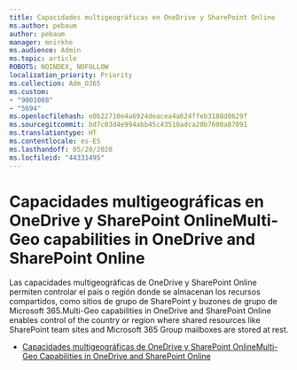 ```yaml
---
title: Capacidades multigeográficas en OneDrive y SharePoint Online
ms.author: pebaum
author: pebaum
manager: mnirkhe
ms.audience: Admin
ms.topic: article
ROBOTS: NOINDEX, NOFOLLOW
localization_priority: Priority
ms.collection: Adm_O365
ms.custom:
- "9001088"
- "5694"
ms.openlocfilehash: e0b22710e4a6924deacea4a624ffeb3188d0629f
ms.sourcegitcommit: bd7c03d4e994abb45c43510adca20b7600a87091
ms.translationtype: HT
ms.contentlocale: es-ES
ms.lasthandoff: 05/20/2020
ms.locfileid: "44331495"
---
```

# <a name="multi-geo-capabilities-in-onedrive-and-sharepoint-online"></a><span data-ttu-id="d9ded-102">Capacidades multigeográficas en OneDrive y SharePoint Online</span><span class="sxs-lookup"><span data-stu-id="d9ded-102">Multi-Geo capabilities in OneDrive and SharePoint Online</span></span>

<span data-ttu-id="d9ded-103">Las capacidades multigeográficas de OneDrive y SharePoint Online permiten controlar el país o región donde se almacenan los recursos compartidos, como sitios de grupo de SharePoint y buzones de grupo de Microsoft 365.</span><span class="sxs-lookup"><span data-stu-id="d9ded-103">Multi-Geo capabilities in OneDrive and SharePoint Online enables control of the country or region where shared resources like SharePoint team sites and Microsoft 365 Group mailboxes are stored at rest.</span></span>
- [<span data-ttu-id="d9ded-104">Capacidades multigeográficas de OneDrive y SharePoint Online</span><span class="sxs-lookup"><span data-stu-id="d9ded-104">Multi-Geo Capabilities in OneDrive and SharePoint Online</span></span>](https://docs.microsoft.com/office365/enterprise/multi-geo-capabilities-in-onedrive-and-sharepoint-online-in-office-365)

